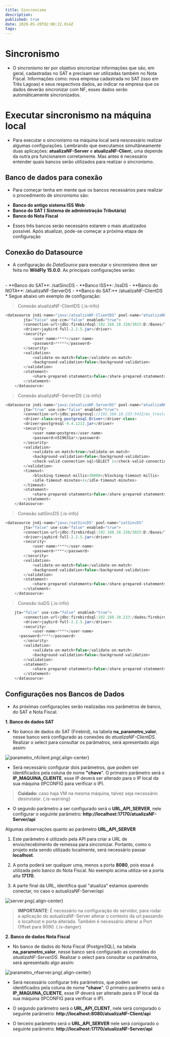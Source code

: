 ```yaml
---
title: Sincronismo
description: 
published: true
date: 2020-05-20T02:00:22.014Z
tags: 
---
```


# Sincronismo

* O sincronismo ter por objetivo sincronizar informações que são, em geral, cadastradas no SAT e precisam ser utilizadas também no Nota Fiscal. Informações como: nova empresa cadastrada no SAT (isso em Três Lagoas) e seus respectivos dados, ao indicar na empresa que os dados deverão sincronizar com NF, esses dados serão automáticamente sincronizados.


# Executar sincronismo na máquina local

* Para executar o sincronismo na máquina local será nescessário realizar algumas configurações. Lembrando que executamos simultâneamente duas aplicações: **atualizaNF-Server** e **atualizaNF-Clien**t, uma depende da outra pra funcionarem corretamente. Mas antes é necessário entender quais bancos serão utilizados para realizar o sincronismo.

## Banco de dados para conexão

* Para começar tenha em mente que os bancos necessários para realizar o procedimento de sincronismo são:

- **Banco do antigo sistema ISS Web**
- **Banco do SAT ( Sistema de administração Tributária)** 
- **Banco do Nota Fiscal**

* Esses três bancos serão necessário estarem o mais atualizados possível. Após atualizar, pode-se começar a próxima etapa de configuração

## Conexão do Datasource

* A configuração do *DataSource* para executar o sincronismo deve ser feita no **WildFly 15.0.0**. As principais configurações serão:
<br/>
   - **Banco do SAT**: /satSincDS 
   - **Banco ISS**: /issDS
   - **Banco do NOTA**: /atualizaNF-ServerDS
   - **Banco do SAT:** /atualizaNF-ClientDS
* Segue abaixo um exemplo de configuração:

> Conexão atualizaNF-ClientDS
{.is-info}

```Java
<datasource	jndi-name="java:/atualizaNF-ClientDS" pool-name="atualizaNF-ClientDS"
		jta="false" use-ccm="false" enabled="true">
		<connection-url>jdbc:firebirdsql:192.168.10.150/3025:D:/Bases/TresLagoas/Tributacao.fdb?lc_ctype=ISO8859_1</connection-url>
		<driver>jaybird-full-2.2.5.jar</driver>
		<security>
			<user-name>****</user-name>
			<password>*****</password>
		</security>
		<validation>
			<validate-on-match>false</validate-on-match>
			<background-validation>false</background-validation>
		</validation>
		<statement>
			<share-prepared-statements>false</share-prepared-statements>
		</statement>
	</datasource>
```

> Conexão atualizaNF-ServerDS
{.is-info}

```Java
<datasource jndi-name="java:/atualizaNF-ServerDS" pool-name="atualizaNF-ServerDS"
		jta="true" use-ccm="false" enabled="true">
		<connection-url>jdbc:postgresql://192.168.10.233:5432/ms_treslagoas_nfse</connection-url>
		<driver-class>org.postgresql.Driver</driver-class>
		<driver>postgresql-9.4.1212.jar</driver>
		<security>
			<user-name>postgres</user-name>
			<password>n519631a*</password>
		</security>
		<validation>
			<validate-on-match>true</validate-on-match>
			<background-validation>false</background-validation>
			<check-valid-connection-sql>SELECT 1</check-valid-connection-sql>
		</validation>
		<timeout>
			<blocking-timeout-millis>30000</blocking-timeout-millis>
			<idle-timeout-minutes>1</idle-timeout-minutes>
		</timeout>
		<statement>
			<share-prepared-statements>false</share-prepared-statements>
		</statement>
	</datasource>
```

> Conexão satSincDS
{.is-info}

```Java
<datasource	jndi-name="java:/satSincDS" pool-name="satSincDS"
		jta="false" use-ccm="false" enabled="true">
		<connection-url>jdbc:firebirdsql:192.168.10.150/3025:D:/Bases/TresLagoas/Tributacao.fdb?lc_ctype=ISO8859_1</connection-url>
		<driver>jaybird-full-2.2.5.jar</driver>
		<security>
			<user-name>****</user-name>
			<password>****</password>
		</security>
		<validation>
			<validate-on-match>false</validate-on-match>
			<background-validation>false</background-validation>
		</validation>
		<statement>
			<share-prepared-statements>false</share-prepared-statements>
		</statement>
	</datasource>
```
> Conexão issDS
{.is-info}

```Java
	jta="false" use-ccm="false" enabled="true">
		<connection-url>jdbc:firebirdsql:192.168.10.233:/dados/firebird/ms_treslagoas_iss.fdb?lc_ctype=ISO8859_1</connection-url>
		<driver>jaybird-full-2.2.5.jar</driver>
		<security>
			<user-name>****</user-name>
      <password>****</password>
		</security>
		<validation>
			<validate-on-match>false</validate-on-match>
			<background-validation>false</background-validation>
		</validation>
		<statement>
			<share-prepared-statements>false</share-prepared-statements>
		</statement>
	</datasource>
```

## Configurações nos Bancos de Dados
* As próximas configurações serão realizadas nos parâmetros de banco, do SAT e Nota Fiscal.


**1. Banco de dados SAT**
* No banco de dados do SAT (Firebird), na tabela **na_parametro_valor**, nesse banco será configurado as conexões do *atualizaNF-ClientDS*. Realizar o select para consultar os parâmatros, será apresentado algo assim:

![parametro_nfclient.png](/imagens/parametro_nfclient.png){.align-center}


* Será necessário configurar dois parâmetros, que podem ser identificados pela coluna de nome **"chave**". O primeiro parâmetro será o **IP_MAQUINA_CLIENTE**, esse IP deverá ser alterado para o IP local da sua máquina (IPCONFIG para verificar o IP). 

> **Cuidado:** caso haja VM na mesma máquina, talvez seja necessário desinstalar.
{.is-warning}

* O segundo parâmetro a ser configurado será o **URL_API_SERVER**, nele configurar o seguinte parâmetro: **http://localhost:17170/atualizaNF-Server/api**

Algumas observações quanto ao parâmetro **URL_API_SERVER**

1.  Este parâmetro é utilizado pela API para criar a URL de envio/recebimento de remessa para sincronizar. Portanto, como o projeto esta sendo utilizado localmente, será necessário passar **localhost**. 

2. A porta poderá ser qualquer uma, menos a porta **8080**, pois essa é utilizada pelo banco do Nota Fiscal. No exemplo acima utiliza-se a porta alta **17170**. 

3. A parte final da URL, identifica qual "atualiza" estamos querendo conectar, no caso o autualizaNF-Server/api

![server.png](/imagens/server.png){.align-center}

> **IMPORTANTE**: É necessário na configuração do servidor, para rodar a aplicação do  autualizaNF-Server alterar o contexto da url passando o localhost e porta alterada. Também é necessário alterar a Port Offset para 9090.
{.is-danger}

**2. Banco de dados Nota Fiscal**

* No banco de dados do Nota Fiscal (PostgreSQL), na tabela **na_parametro_valor**, nesse banco será configurado as conexões do *atualizaNF-ServerDS*. Realizar o select para consultar os parâmatros, será apresentado algo assim: 

![parametro_nfserver.png](/imagens/parametro_nfserver.png){.align-center}

* Será necessário configurar três parâmetros, que podem ser identificados pela coluna de nome **"chave**". O primeiro parâmetro será o **IP_MAQUINA_CLIENTE**, esse IP deverá ser alterado para o IP local da sua máquina (IPCONFIG para verificar o IP).

* O segundo parâmetro será o **URL_API_CLIENT**, nele será conigurado o seguinte parâmetro: **http://localhost:8080/atualizaNF-Client/api**

* O terceiro parâmetro será o **URL_API_SERVER** nele será conigurado o seguinte parâmetro: **http://localhost:17170/atualizaNF-Server/api**



